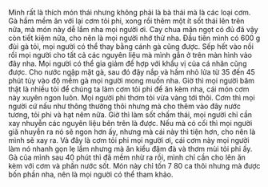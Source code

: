 Mình rất là thích món thái nhưng không phải là bà thái mà là các loại cơm. Gà hầm mềm ăn với lại cơm tỏi phi, xong rồi thêm một ít sốt thái lên trên nữa, mà món này dễ lắm nha mọi người ơi. Cay chua mặn ngọt có đủ đã vậy còn tiết kiệm nữa, cho nên là mọi người nhớ thử nha. Đầu tiên mình có 600 g đùi gà tỏi, mọi người có thể thay bằng cánh gà cũng được. Sếp hết vào nồi rồi mọi người cho tất cả các nguyên liệu mà mình gắn ở trên màn hình vào đây nha. Mọi người có thể gia giảm để hợp với khẩu vị của cá nhân cũng được. Cho nước ngập mặt gà, sau đó đậy nắp và hầm nhỏ lửa từ 35 đến 45 phút tùy vào độ mềm gà mọi người mong muốn nha. Giờ thì mọi người băm thật là nhiều tỏi để chúng ta làm cơm tỏi phi để ăn kèm nha, cái món cơm này xuyên ngon luôn. Mọi người phi thơm tỏi vừa vàng tới thôi. Cơm thì mọi người cứ nấu như thông thường thôi nhưng mà cho thêm vào đây nước tương, tỏi phi và hạt nêm nữa. Giờ thì làm sốt chấm thái, mọi người chỉ cần xay nhuyễn các nguyên liệu bên trên là được. Nếu mà có cối thì mọi người giã nhuyễn ra nó sẽ ngon hơn ấy, nhưng mà cái này thì tiện hơn, cho nên là mình sẽ xay ra. Và đây là cơm tỏi phi mọi người ơi, cái cơm này mọi người làm nó nhanh gọn lẹ lắm nhưng mà ăn kiểu đậm đà và thơm mùi tỏi phi ấy. Gà của mình sau 40 phút thì đã mềm nhừ ra rồi, mình chỉ cần cho lên ăn kèm với cơm và phần nước sốt. Món này chỉ tốn 7 80 ca thôi nhưng mà được bốn phần nha, nên là mọi người có thể tham khảo.